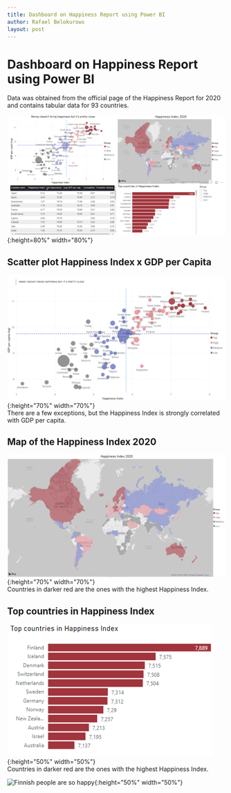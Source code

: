 ```yaml
---
title: Dashboard on Happiness Report using Power BI
author: Rafael Belokurows
layout: post
---
```


# Dashboard on Happiness Report using Power BI
Data was obtained from the official page of the Happiness Report for 2020 and contains tabular data for 93 countries.

![Happiness Report Dashboard](/assets/images/powerbi-dashboard-happiness.png "Happiness Report Dashboard"){:height=80%" width="80%"} 
## Scatter plot Happiness Index x GDP per Capita
![Happiness Report Scatter Plot](/assets/images/scatter-plot-powerbi.png "Happiness Report Scatter Plot"){:height="70%" width="70%"}  
There are a few exceptions, but the Happiness Index is strongly correlated with GDP per capita.  
## Map of the Happiness Index 2020
![Happiness Report Map](/assets/images/powerbi-map-happiness.png "Happiness Report Map"){:height="70%" width="70%"}  
Countries in darker red are the ones with the highest Happiness Index.
## Top countries in Happiness Index
![Happiness Report Map](/assets/images/powerbi-barchart-happiness.png "Top countries in Happiness Index"){:height="50%" width="50%"}   
Countries in darker red are the ones with the highest Happiness Index.  


![Finnish people are so happy](https://miro.medium.com/max/1400/1*2LT0jFJK3Ed-LGJGImumdA.jpeg "Happy finns"){:height="50%" width="50%"}  


